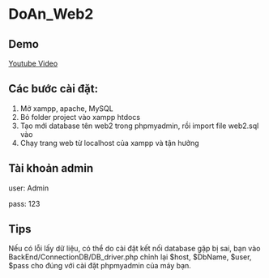 # DoAn_Web2

## Demo
[Youtube Video](https://www.youtube.com/watch?v=GlSDvBLYsOc&t)

## Các bước cài đặt:

1. Mở xampp, apache, MySQL
2. Bỏ folder project vào xampp htdocs
2. Tạo mới database tên web2 trong phpmyadmin, rồi import file web2.sql vào
3. Chạy trang web từ localhost của xampp và tận hưởng

## Tài khoản admin

user: Admin

pass: 123

## Tips
Nếu có lỗi lấy dữ liệu, có thể do cài đặt kết nối database gặp bị sai, bạn vào BackEnd/ConnectionDB/DB_driver.php chỉnh lại $host, $DbName, $user, $pass cho đúng với cài đặt phpmyadmin của máy bạn.
